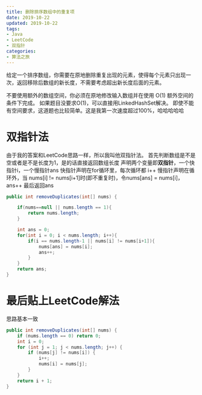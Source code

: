 ```yaml
---
title: 删除排序数组中的重复项
date: 2019-10-22
updated: 2019-10-22
tags:
- Java
- LeetCode
- 双指针
categories:
- 算法之旅
---
```


给定一个排序数组，你需要在原地删除重复出现的元素，使得每个元素只出现一次，返回移除后数组的新长度，不需要考虑超出新长度后面的元素。

不要使用额外的数组空间，你必须在原地修改输入数组并在使用 O(1) 额外空间的条件下完成。
如果题目没要求O(1)，可以直接用LinkedHashSet解决。
即使不能有空间要求，这道题也比较简单。这是我第一次速度超过100%，哈哈哈哈哈


# 双指针法
由于我的答案和LeetCode思路一样，所以我叫他双指针法。
首先判断数组是不是空或者是不是长度为1，是的话直接返回数组长度
声明两个变量即**双指针**，一个快指针i，一个慢指针ans
快指针声明在for循环里，每次循环都 i++
慢指针声明在循环外，当 nums[i] != nums[i+1]时(即不重复时)，令nums[ans] = nums[i]，ans++
最后返回ans


```java
public int removeDuplicates(int[] nums) {

    if(nums==null || nums.length == 1){
        return nums.length;
    }

    int ans = 0;
    for(int i = 0; i < nums.length; i++){
        if(i == nums.length-1 || nums[i] != nums[i+1]){
            nums[ans] = nums[i];
            ans++;
        }
    }
    return ans;
}
```
# 最后贴上LeetCode解法
思路基本一致
```java
public int removeDuplicates(int[] nums) {
    if (nums.length == 0) return 0;
    int i = 0;
    for (int j = 1; j < nums.length; j++) {
        if (nums[j] != nums[i]) {
            i++;
            nums[i] = nums[j];
        }
    }
    return i + 1;
}
```
